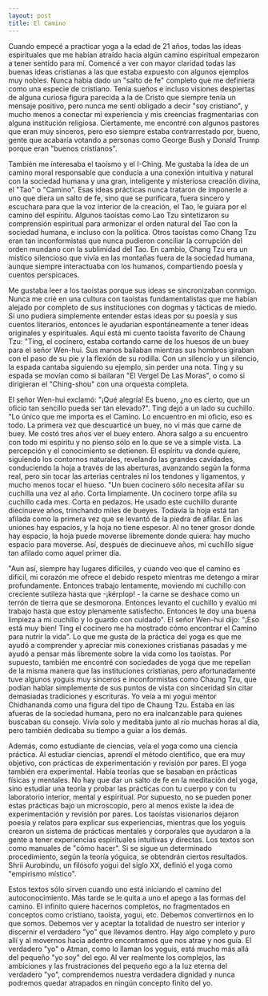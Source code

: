 ```yaml
---
layout: post
title: El Camino
---
```


Cuando empecé a practicar yoga a la edad de 21 años, todas las ideas espirituales que me habían atraído hacia algún camino espiritual empezaron a tener sentido para mí. Comencé a ver con mayor claridad todas las buenas ideas cristianas a las que estaba expuesto con algunos ejemplos muy nobles. Nunca había dado un "salto de fe" completo que me definiera como una especie de cristiano. Tenía sueños e incluso visiones despiertas de alguna curiosa figura parecida a la de Cristo que siempre tenía un mensaje positivo, pero nunca me sentí obligado a decir "soy cristiano", y mucho menos a conectar mi experiencia y mis creencias fragmentarias con alguna institución religiosa. Ciertamente, me encontré con algunos pastores que eran muy sinceros, pero eso siempre estaba contrarrestado por, bueno, gente que acabaría votando a personas como George Bush y Donald Trump porque eran "buenos cristianos".

También me interesaba el taoísmo y el I-Ching. Me gustaba la idea de un camino moral responsable que conducía a una conexión intuitiva y natural con la sociedad humana y una gran, inteligente y misteriosa creación divina, el "Tao" o "Camino". Esas ideas prácticas nunca trataron de imponerle a uno que diera un salto de fe, sino que se purificara, fuera sincero y escuchara para que la voz interior de la creación, el Tao, le guiara por el camino del espíritu. Algunos taoístas como Lao Tzu sintetizaron su comprensión espiritual para armonizar el orden natural del Tao con la sociedad humana, e incluso con la política. Otros taoístas como Chang Tzu eran tan inconformistas que nunca pudieron conciliar la corrupción del orden mundano con la sublimidad del Tao. En cambio, Chang Tzu era un místico silencioso que vivía en las montañas fuera de la sociedad humana, aunque siempre interactuaba con los humanos, compartiendo poesía y cuentos perspicaces.

Me gustaba leer a los taoístas porque sus ideas se sincronizaban conmigo. Nunca me crié en una cultura con taoístas fundamentalistas que me habían alejado por completo de sus instituciones con dogmas y tácticas de miedo. Si uno pudiera simplemente entender estas ideas por su poesía y sus cuentos literarios, entonces le ayudarían espontáneamente a tener ideas originales y espirituales. Aquí está mi cuento taoísta favorito de Chaung Tzu:
"Ting, el cocinero, estaba cortando carne de los huesos de un buey para el señor Wen-hui. Sus manos bailaban mientras sus hombros giraban con el paso de su pie y la flexión de su rodilla. Con un silencio y un silencio, la espada cantaba siguiendo su ejemplo, sin perder una nota. Ting y su espada se movían como si bailaran "El Vergel De Las Moras", o como si dirigieran el "Ching-shou" con una orquesta completa.

El señor Wen-hui exclamó: "¡Qué alegría! Es bueno, ¿no es cierto, que un oficio tan sencillo pueda ser tan elevado?".
Ting dejó a un lado su cuchillo. "Lo único que me importa es el Camino. Lo encuentro en mi oficio, eso es todo. La primera vez que descuarticé un buey, no vi más que carne de buey. Me costó tres años ver el buey entero. Ahora salgo a su encuentro con todo mi espíritu y no pienso sólo en lo que se ve a simple vista. La percepción y el conocimiento se detienen. El espíritu va donde quiere, siguiendo los contornos naturales, revelando las grandes cavidades, conduciendo la hoja a través de las aberturas, avanzando según la forma real, pero sin tocar las arterias centrales ni los tendones y ligamentos, y mucho menos tocar el hueso.
"Un buen cocinero sólo necesita afilar su cuchilla una vez al año. Corta limpiamente. Un cocinero torpe afila su cuchillo cada mes. Corta en pedazos. He usado este cuchillo durante diecinueve años, trinchando miles de bueyes. Todavía la hoja está tan afilada como la primera vez que se levantó de la piedra de afilar. En las uniones hay espacios, y la hoja no tiene espesor. Al no tener grosor donde hay espacio, la hoja puede moverse libremente donde quiera: hay mucho espacio para moverse. Así, después de diecinueve años, mi cuchillo sigue tan afilado como aquel primer día.

"Aun así, siempre hay lugares difíciles, y cuando veo que el camino es difícil, mi corazón me ofrece el debido respeto mientras me detengo a mirar profundamente. Entonces trabajo lentamente, moviendo mi cuchillo con creciente sutileza hasta que -¡kérplop! - la carne se deshace como un terrón de tierra que se desmorona. Entonces levanto el cuchillo y evalúo mi trabajo hasta que estoy plenamente satisfecho. Entonces le doy una buena limpieza a mi cuchillo y lo guardo con cuidado".
El señor Wen-hui dijo: "¡Eso está muy bien! Ting el cocinero me ha mostrado cómo encontrar el Camino para nutrir la vida".
Lo que me gusta de la práctica del yoga es que me ayudó a comprender y apreciar mis conexiones cristianas pasadas y me ayudó a pensar más libremente sobre la vida como los taoístas. Por supuesto, también me encontré con sociedades de yoga que me repelían de la misma manera que las instituciones cristianas, pero afortunadamente tuve algunos yoguis muy sinceros e inconformistas como Chaung Tzu, que podían hablar simplemente de sus puntos de vista con sinceridad sin citar demasiadas tradiciones y escrituras. Yo veía a mi yogui mentor Chidhananda como una figura del tipo de Chaung Tzu. Estaba en las afueras de la sociedad humana, pero no era inalcanzable para quienes buscaban su consejo. Vivía solo y meditaba junto al río muchas horas al día, pero también dedicaba su tiempo a guiar a los demás.

Además, como estudiante de ciencias, veía el yoga como una ciencia práctica. Al estudiar ciencias, aprendí el método científico, que era muy objetivo, con prácticas de experimentación y revisión por pares. El yoga también era experimental. Había teorías que se basaban en prácticas físicas y mentales. No hay que dar un salto de fe en la meditación del yoga, sino estudiar una teoría y probar las prácticas con tu cuerpo y con tu laboratorio interior, mental y espiritual. Por supuesto, no se pueden poner estas prácticas bajo un microscopio, pero al menos existe la idea de experimentación y revisión por pares. Los taoístas visionarios dejaron poesía y relatos para explicar sus experiencias, mientras que los yoguis crearon un sistema de prácticas mentales y corporales que ayudaron a la gente a tener experiencias espirituales intuitivas y directas. Los textos son como manuales de "cómo hacer". Si se sigue un determinado procedimiento, según la teoría yóguica, se obtendrán ciertos resultados. Shrii Aurobindu, un filósofo yogui del siglo XX, definió el yoga como "empirismo místico".

Estos textos sólo sirven cuando uno está iniciando el camino del autoconocimiento. Más tarde se le quita a uno el apego a las formas del camino. El infinito quiere hacernos completos, no fragmentados en conceptos como cristiano, taoísta, yogui, etc. Debemos convertirnos en lo que somos. Debemos ver y aceptar la totalidad de nuestro ser interior y discernir el verdadero "yo" que llevamos dentro. Hay algo completo y puro allí y al movernos hacia adentro encontramos que nos atrae y nos guía. El verdadero "yo" o Atman, como lo llaman los yoguis, está mucho más allá del pequeño "yo soy" del ego. Al ver realmente los complejos, las ambiciones y las frustraciones del pequeño ego a la luz eterna del verdadero "yo", comprendemos nuestra verdadera dignidad y nunca podremos quedar atrapados en ningún concepto finito del yo.

